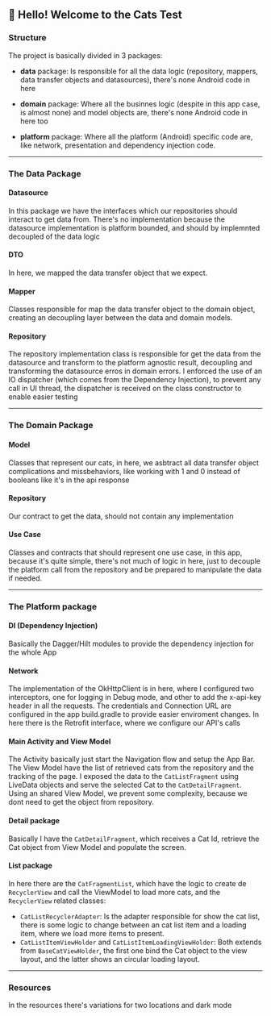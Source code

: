## 👋 Hello! Welcome to the Cats Test

### Structure

The project is basically divided in 3 packages:

- **data** package: Is responsible for all the data logic (repository, mappers, data transfer objects and datasources), there's none Android code in here

- **domain** package: Where all the businnes logic (despite in this app case, is almost none) and model objects are, there's none Android code in here too

- **platform** package: Where all the platform (Android) specific code are, like network, presentation and dependency injection code.

---

### The Data Package
#### Datasource
In this package we have the interfaces which our repositories should interact to get data from.
There's no implementation because the datasource implementation is platform bounded, and should by implemnted decoupled of the data logic

#### DTO
In here, we mapped the data transfer object that we expect.

#### Mapper
Classes responsible for map the data transfer object to the domain object, creating an decoupling layer between the data and domain models.

#### Repository
The repository implementation class is responsible for get the data from the datasource and transform to the platform agnostic result, decoupling and transforming the datasource erros in domain errors.
I enforced the use of an IO dispatcher (which comes from the Dependency Injection), to prevent any call in UI thread, the dispatcher is received on the class constructor to enable easier testing

---

### The Domain Package
#### Model
Classes that represent our cats, in here, we asbtract all data transfer object complications and missbehaviors, like working with 1 and 0 instead of booleans like it's in the api response

#### Repository
Our contract to get the data, should not contain any implementation

#### Use Case
Classes and contracts that should represent one use case, in this app, because it's quite simple, there's not much of logic in here, just to decouple the platform call from the repository and be prepared to manipulate the data if needed.

---

### The Platform package
#### DI (Dependency Injection)
Basically the Dagger/Hilt modules to provide the dependency injection for the whole App

#### Network
The implementation of the OkHttpClient is in here, where I configured two interceptors, one for logging in Debug mode, and other to add the x-api-key header in all the requests.
The credentials and Connection URL are configured in the app build.gradle to provide easier enviroment changes.
In here there is the Retrofit interface, where we configure our API's calls

#### Main Activity and View Model
The Activity basically just start the Navigation flow and setup the App Bar.
The View Model have the list of retrieved cats from the repository and the tracking of the page.
I exposed the data to the `CatListFragment` using LiveData objects and serve the selected Cat to the `CatDetailFragment`.
Using an shared View Model, we prevent some complexity, because we dont need to get the object from repository.

#### Detail package
Basically I have the `CatDetailFragment`, which receives a Cat Id, retrieve the Cat object from View Model and populate the screen.

#### List package
In here there are the `CatFragmentList`, which have the logic to create de `RecyclerView` and call the ViewModel to load more cats, and the `RecyclerView` related classes:
- `CatListRecyclerAdapter`: Is the adapter responsible for show the cat list, there is some logic to change between an cat list item and a loading item, where we load more items to present.
- `CatListItemViewHolder` and `CatListItemLoadingViewHolder`: Both extends from `BaseCatViewHolder`, the first one bind the Cat object to the view layout, and the latter shows an circular loading layout.

---

### Resources
In the resources there's variations for two locations and dark mode

